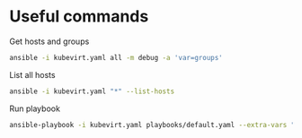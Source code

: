 # Useful commands
Get hosts and groups
```bash
ansible -i kubevirt.yaml all -m debug -a 'var=groups'
```
List all hosts
```bash
ansible -i kubevirt.yaml "*" --list-hosts
```

Run playbook
```bash
ansible-playbook -i kubevirt.yaml playbooks/default.yaml --extra-vars "ansible_ssh_private_key_file=~/.ssh/kubevirt_id_rsa"# vmc-ansible
